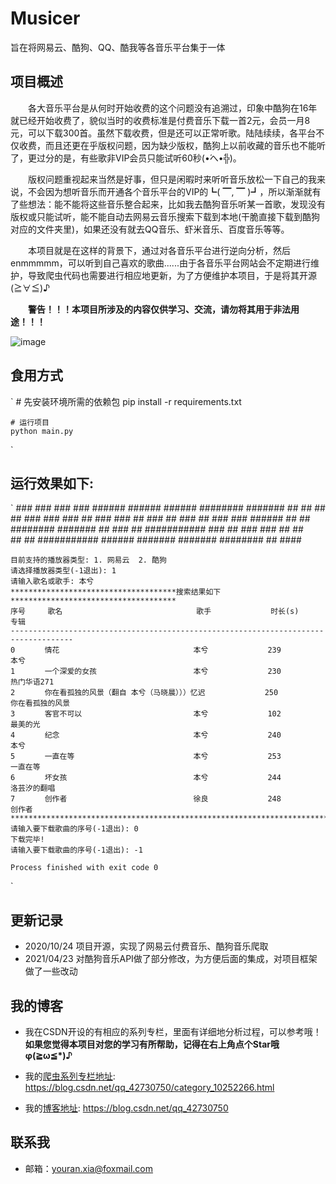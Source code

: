 # Musicer
旨在将网易云、酷狗、QQ、酷我等各音乐平台集于一体

## 项目概述
&emsp;&emsp;各大音乐平台是从何时开始收费的这个问题没有追溯过，印象中酷狗在16年就已经开始收费了，貌似当时的收费标准是付费音乐下载一首2元，会员一月8元，可以下载300首。虽然下载收费，但是还可以正常听歌。陆陆续续，各平台不仅收费，而且还更在乎版权问题，因为缺少版权，酷狗上以前收藏的音乐也不能听了，更过分的是，有些歌非VIP会员只能试听60秒(•́へ•́╬)。

&emsp;&emsp;版权问题重视起来当然是好事，但只是闲暇时来听听音乐放松一下自己的我来说，不会因为想听音乐而开通各个音乐平台的VIP的┗( ▔, ▔ )┛，所以渐渐就有了些想法：能不能将这些音乐整合起来，比如我去酷狗音乐听某一首歌，发现没有版权或只能试听，能不能自动去网易云音乐搜索下载到本地(干脆直接下载到酷狗对应的文件夹里)，如果还没有就去QQ音乐、虾米音乐、百度音乐等等。

&emsp;&emsp;本项目就是在这样的背景下，通过对各音乐平台进行逆向分析，然后enmmmmm，可以听到自己喜欢的歌曲......由于各音乐平台网站会不定期进行维护，导致爬虫代码也需要进行相应地更新，为了方便维护本项目，于是将其开源(≧∀≦)♪

&emsp;&emsp;**警告！！！本项目所涉及的内容仅供学习、交流，请勿将其用于非法用途！！！**

![image](https://github.com/xiayouran/Musicer/raw/main/vip.png)

## 食用方式
`
	# 先安装环境所需的依赖包
	pip install -r requirements.txt
	
	# 运行项目
	python main.py
`
## 运行效果如下:
`
			###   ###       ###     ###     ######    ######     ######   ########   ####### 
		   ## ## ## ##      ###     ###   ###           ##     ###        ###        ##   ### 
		  ##   ###   ##     ###     ###     ######      ##     ##         ########   ####### 
		 ##    ###    ##    ###########         ###     ##     ###        ###        ##  ##  
		##             ##   ###########     ######    #######   #######   ########   ##   #### 
		
	目前支持的播放器类型: 1. 网易云	2. 酷狗
	请选择播放器类型(-1退出): 1
	请输入歌名或歌手: 本兮
	*************************************搜索结果如下*************************************
	序号　　　歌名　　　　　　　　　　　　　　　　　　歌手　　　　　　　　时长(s)　　　　　专辑　　　　　　　　　　　　　　　　　　
	------------------------------------------------------------------------------------
	0　　　　情花　　　　　　　　　　　　　　　　　　本兮　　　　　　　　239　　　　　　　本兮　　　　　　　　　　　　　　　　　　
	1　　　　一个深爱的女孩　　　　　　　　　　　　　本兮　　　　　　　　230　　　　　　　热门华语271　　　　　　　　　　　　　
	2　　　　你在看孤独的风景（翻自 本兮（马晓晨）））忆迟　　　　　　　　250　　　　　　　你在看孤独的风景　　　　　　　　　　　　
	3　　　　客官不可以　　　　　　　　　　　　　　　本兮　　　　　　　　102　　　　　　　最美的光　　　　　　　　　　　　　　　　
	4　　　　纪念　　　　　　　　　　　　　　　　　　本兮　　　　　　　　240　　　　　　　本兮　　　　　　　　　　　　　　　　　　
	5　　　　一直在等　　　　　　　　　　　　　　　　本兮　　　　　　　　253　　　　　　　一直在等　　　　　　　　　　　　　　　　
	6　　　　坏女孩　　　　　　　　　　　　　　　　　本兮　　　　　　　　244　　　　　　　洛芸汐的翻唱　　　　　　　　　　　　　　
	7　　　　创作者　　　　　　　　　　　　　　　　　徐良　　　　　　　　248　　　　　　　创作者　　　　　　　　　　　　　　　　　
	********************************************************************************
	请输入要下载歌曲的序号(-1退出): 0
	下载完毕!
	请输入要下载歌曲的序号(-1退出): -1

	Process finished with exit code 0
`

## 更新记录
- 2020/10/24 项目开源，实现了网易云付费音乐、酷狗音乐爬取
- 2021/04/23 对酷狗音乐API做了部分修改，为方便后面的集成，对项目框架做了一些改动

## 我的博客
- 我在CSDN开设的有相应的系列专栏，里面有详细地分析过程，可以参考哦！**如果您觉得本项目对您的学习有所帮助，记得在右上角点个Star哦φ(≧ω≦\*)♪**

- 我的[爬虫系列专栏地址](https://blog.csdn.net/qq_42730750/category_10252266.html): https://blog.csdn.net/qq_42730750/category_10252266.html

- 我的[博客地址](https://blog.csdn.net/qq_42730750): https://blog.csdn.net/qq_42730750

## 联系我
- 邮箱：youran.xia@foxmail.com
